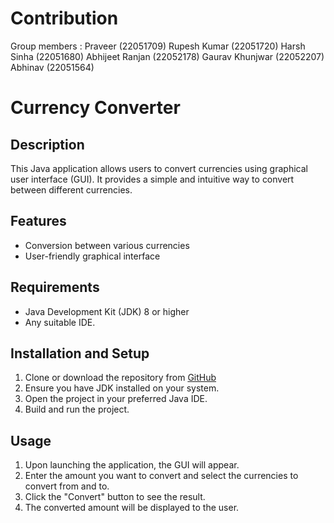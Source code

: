 # Contribution
Group members :
Praveer (22051709)
Rupesh Kumar (22051720)
Harsh Sinha (22051680)
Abhijeet Ranjan (22052178)
Gaurav Khunjwar (22052207)
Abhinav (22051564)


# Currency Converter

## Description
This Java application allows users to convert currencies using graphical user interface (GUI). It provides a simple and intuitive way to convert between different currencies.

## Features
- Conversion between various currencies
- User-friendly graphical interface

## Requirements
- Java Development Kit (JDK) 8 or higher
- Any suitable IDE.

## Installation and Setup
1. Clone or download the repository from [GitHub](https://github.com/PraveerSinghh/Currency-Converter)
2. Ensure you have JDK installed on your system.
3. Open the project in your preferred Java IDE.
4. Build and run the project.

## Usage
1. Upon launching the application, the GUI will appear.
2. Enter the amount you want to convert and select the currencies to convert from and to.
3. Click the "Convert" button to see the result.
4. The converted amount will be displayed to the user.

